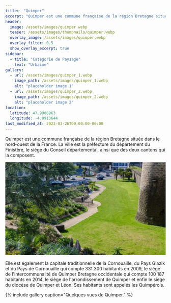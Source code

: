 ```yaml
---
title:  "Quimper"
excerpt: "Quimper est une commune française de la région Bretagne située dans le nord-ouest de la France."
header:
  image: /assets/images/quimper.webp
  teaser: /assets/images/thumbnails/quimper.webp
  overlay_image: /assets/images/quimper.webp
  overlay_filter: 0.5
  show_overlay_excerpt: true
sidebar:
  - title: "Catégorie de Paysage"
    text: "Urbaine"
gallery:
  - url: /assets/images/quimper_1.webp
    image_path: /assets/images/quimper_1.webp
    alt: "placeholder image 1"
  - url: /assets/images/quimper_2.webp
    image_path: /assets/images/quimper_2.webp
    alt: "placeholder image 2"
location:
  latitude: 47.9906963
  longitude: -4.0913644
last_modified_at: 2023-03-26T00:00:00-00:00
---
```


Quimper est une commune française de la région Bretagne située dans le nord-ouest de la France. 
La ville est la préfecture du département du Finistère, le siège du Conseil départemental, ainsi que des deux cantons qui la composent. 

![Quimper](/assets/images/quimper.webp)

Elle est également la capitale traditionnelle de la Cornouaille, du Pays Glazik et du Pays de Cornouaille qui compte 331 300 habitants en 2009, le siège de l'intercommunalité de Quimper Bretagne occidentale qui compte 100 187 habitants en 2014, le siège de l'arrondissement de Quimper et enfin le siège du diocèse de Quimper et Léon. Ses habitants sont appelés les Quimpérois. 

{% include gallery caption="Quelques vues de Quimper." %}